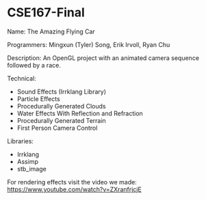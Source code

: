 # CSE167-Final

Name: The Amazing Flying Car

Programmers: Mingxun (Tyler) Song, Erik Irvoll, Ryan Chu

Description: An OpenGL project with an animated camera sequence followed by a race.

Technical:
- Sound Effects (Irrklang Library)
- Particle Effects
- Procedurally Generated Clouds
- Water Effects With Reflection and Refraction
- Procedurally Generated Terrain
- First Person Camera Control

Libraries:
- Irrklang
- Assimp
- stb_image

For rendering effects visit the video we made: https://www.youtube.com/watch?v=ZXranfrjcjE
